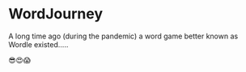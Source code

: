 # WordJourney
A long time ago (during the pandemic) a word game better known as Wordle existed.....

😎😍😱
